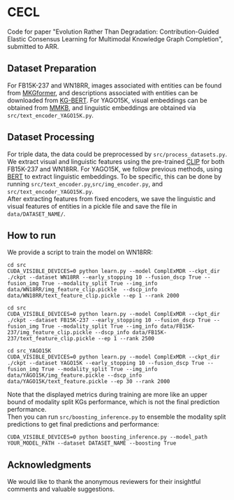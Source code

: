 # CECL  
Code for paper "Evolution Rather Than Degradation: Contribution-Guided Elastic Consensus Learning for Multimodal Knowledge Graph Completion", submitted to ARR.  
## Dataset Preparation  
For FB15K-237 and WN18RR, images associated with entities can be found from [MKGformer](https://github.com/zjunlp/MKGformer), and descriptions associated with entities can be downloaded from [KG-BERT](https://github.com/yao8839836/kg-bert). For YAGO15K, visual embeddings can be obtained from [MMKB](https://github.com/mniepert/mmkb), and linguistic embeddings are obtained via ``src/text_encoder_YAGO15K.py``.  
## Dataset Processing  
For triple data, the data could be preprocessed by ``src/process_datasets.py``. We extract visual and linguistic features using the pre-trained [CLIP](https://huggingface.co/) for both FB15K-237 and WN18RR. For YAGO15K, we follow previous methods, using [BERT](https://huggingface.co/) to extract linguistic embeddings. To be specific, this can be done by running ``src/text_encoder.py``,``src/img_encoder.py``, and ``src/text_encoder_YAGO15K.py``.  
After extracting features from fixed encoders, we save the linguistic and visual features of entities in a pickle file and save the file in ``data/DATASET_NAME/``.  
## How to run  
We provide a script to train the model on WN18RR:
```
cd src  
CUDA_VISIBLE_DEVICES=0 python learn.py --model ComplExMDR --ckpt_dir ./ckpt --dataset WN18RR --early_stopping 10 --fusion_dscp True --fusion_img True --modality_split True --img_info data/WN18RR/img_feature_clip.pickle  --dscp_info data/WN18RR/text_feature_clip.pickle --ep 1 --rank 2000
```
```
cd src    
CUDA_VISIBLE_DEVICES=0 python learn.py --model ComplExMDR --ckpt_dir ./ckpt --dataset FB15K-237 --early_stopping 10 --fusion_dscp True --fusion_img True --modality_split True --img_info data/FB15K-237/img_feature_clip.pickle --dscp_info data/FB15K-237/text_feature_clip.pickle --ep 1 --rank 2500
```
```
cd src_YAGO15K 
CUDA_VISIBLE_DEVICES=0 python learn.py --model ComplExMDR --ckpt_dir ./ckpt --dataset YAGO15K --early_stopping 10 --fusion_dscp True --fusion_img True --modality_split True --img_info data/YAGO15K/img_feature.pickle --dscp_info data/YAGO15K/text_feature.pickle --ep 30 --rank 2000
```
Note that the displayed metrics during training are more like an upper bound of modality split KGs performance, which is not the final prediction performance.  
Then you can run ``src/boosting_inference.py`` to ensemble the modality split predictions to get final predictions and performance:
```
CUDA_VISIBLE_DEVICES=0 python boosting_inference.py --model_path YOUR_MODEL_PATH --dataset DATASET_NAME --boosting True
```
## Acknowledgments  
We would like to thank the anonymous reviewers for their insightful comments and valuable suggestions.
